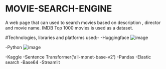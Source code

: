 # MOVIE-SEARCH-ENGINE
A web page that can used to search movies based on description , director and movie name. IMDB Top 1000 movies is used as a dataset.

#Technologies, libraries and platforms used:-
-Huggingface
![image](https://github.com/Satya-bit/MOVIE-SEARCH-ENGINE/assets/70309925/b9f38852-8d35-4cbb-83ae-5695784807b7)

-Python
![image](https://github.com/Satya-bit/MOVIE-SEARCH-ENGINE/assets/70309925/6bf45869-aaca-454b-8129-0f862fbf7bff)

-Kaggle
-Sentence Transformer(‘all-mpnet-base-v2’)
-Pandas
-Elastic search
-Base64
-Streamlit


